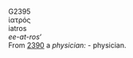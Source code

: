 <body>
  <p>G2395<br>  ἰατρός  <br> iatros  <br><i>ee-at-ros‘ </i><br>From <a href="g2390.htm">2390</a>  a <i>physician:</i> - physician.<br></p>
 </body>